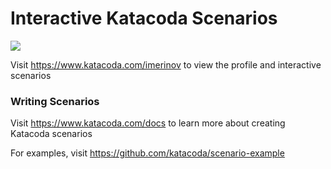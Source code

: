 # Interactive Katacoda Scenarios

[![](http://shields.katacoda.com/katacoda/imerinov/count.svg)](https://www.katacoda.com/imerinov "Get your profile on Katacoda.com")

Visit https://www.katacoda.com/imerinov to view the profile and interactive scenarios

### Writing Scenarios
Visit https://www.katacoda.com/docs to learn more about creating Katacoda scenarios

For examples, visit https://github.com/katacoda/scenario-example
